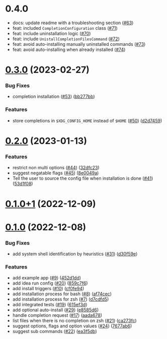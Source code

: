 # 0.4.0

- docs: update readme with a troubleshooting section ([#63](https://github.com/VeryGoodOpenSource/cli_completion/pull/63))
- feat: included `CompletionConfiguration` class ([#71](https://github.com/VeryGoodOpenSource/cli_completion/pull/71))
- feat: include uninstallation logic ([#70](https://github.com/VeryGoodOpenSource/cli_completion/pull/70))
- feat: include `UnistallCompletionFilesCommand` ([#72](https://github.com/VeryGoodOpenSource/cli_completion/pull/72))
- feat: avoid auto-installing manually uninstalled commands ([#73](https://github.com/VeryGoodOpenSource/cli_completion/pull/73))
- feat: avoid auto-installing when already installed ([#74](https://github.com/VeryGoodOpenSource/cli_completion/pull/74))

# [0.3.0](https://github.com/VeryGoodOpenSource/cli_completion/compare/v0.2.0...v0.3.0) (2023-02-27)

### Bug Fixes

- completion installation ([#53](https://github.com/VeryGoodOpenSource/cli_completion/issues/53)) ([bb277bb](https://github.com/VeryGoodOpenSource/cli_completion/commit/bb277bbf802f2d397055c753377373022d24818a))

### Features

- store completions in `$XDG_CONFIG_HOME` instead of `$HOME` ([#50](https://github.com/VeryGoodOpenSource/cli_completion/issues/50)) ([d2d7459](https://github.com/VeryGoodOpenSource/cli_completion/commit/d2d74597fc144961c784f4285de5f68122942e05))

# [0.2.0](https://github.com/VeryGoodOpenSource/cli_completion/compare/v0.1.0+1...v0.2.0) (2023-01-13)

### Features

- restrict non multi options ([#44](https://github.com/VeryGoodOpenSource/cli_completion/issues/44)) ([32dfc23](https://github.com/VeryGoodOpenSource/cli_completion/commit/32dfc23dedfa48cad2dc8fc9db5f7136fed46243))
- suggest negatable flags ([#45](https://github.com/VeryGoodOpenSource/cli_completion/issues/45)) ([8e0049a](https://github.com/VeryGoodOpenSource/cli_completion/commit/8e0049af3801ed6bedbe52851fc1262c112d6a91))
- Tell the user to source the config file when installation is done ([#41](https://github.com/VeryGoodOpenSource/cli_completion/issues/41)) ([53d1f08](https://github.com/VeryGoodOpenSource/cli_completion/commit/53d1f08fe0aea38d8fa22964db1806046f1adcef))

# [0.1.0+1](https://github.com/VeryGoodOpenSource/cli_completion/compare/v0.1.0...v0.1.0+1) (2022-12-09)

# [0.1.0](https://github.com/VeryGoodOpenSource/cli_completion/compare/d7cdfd51b923d2d5720864b228678749f3010fb8...v0.1.0) (2022-12-08)

### Bug Fixes

- add system shell identification by heuristics ([#31](https://github.com/VeryGoodOpenSource/cli_completion/issues/31)) ([d30f59e](https://github.com/VeryGoodOpenSource/cli_completion/commit/d30f59e677bfd3a8a9f307ce33123e9a96b25644))

### Features

- add example app ([#9](https://github.com/VeryGoodOpenSource/cli_completion/issues/9)) ([452d1dd](https://github.com/VeryGoodOpenSource/cli_completion/commit/452d1dd0ec7e17711e4586d5763b0d498dfc8505))
- add idea run config ([#20](https://github.com/VeryGoodOpenSource/cli_completion/issues/20)) ([859c7f6](https://github.com/VeryGoodOpenSource/cli_completion/commit/859c7f66e43d962558ee412212b2acd6ed28b71e))
- add install triggers ([#10](https://github.com/VeryGoodOpenSource/cli_completion/issues/10)) ([cf0fe94](https://github.com/VeryGoodOpenSource/cli_completion/commit/cf0fe94cf648825cce063c5068bc39586f3b9e88))
- add installation process for bash ([#8](https://github.com/VeryGoodOpenSource/cli_completion/issues/8)) ([af74cec](https://github.com/VeryGoodOpenSource/cli_completion/commit/af74cec6dbbad75858adf819e599c2c9ff4c2f42))
- add installation process for zsh ([#7](https://github.com/VeryGoodOpenSource/cli_completion/issues/7)) ([d7cdfd5](https://github.com/VeryGoodOpenSource/cli_completion/commit/d7cdfd51b923d2d5720864b228678749f3010fb8))
- add integrated tests ([#19](https://github.com/VeryGoodOpenSource/cli_completion/issues/19)) ([615ef3d](https://github.com/VeryGoodOpenSource/cli_completion/commit/615ef3dbda6cfe4c61236ee61e3e49657b5e3c6e))
- add optional auto-install ([#29](https://github.com/VeryGoodOpenSource/cli_completion/issues/29)) ([e8585d6](https://github.com/VeryGoodOpenSource/cli_completion/commit/e8585d6e4d110d038dcffd82b9cf40d097e25785))
- handle completion request ([#17](https://github.com/VeryGoodOpenSource/cli_completion/issues/17)) ([aada678](https://github.com/VeryGoodOpenSource/cli_completion/commit/aada678e5cd009e304ab1712bfa0e45d9e5d1ce5))
- list files when there is no completion on zsh ([#21](https://github.com/VeryGoodOpenSource/cli_completion/issues/21)) ([ca273fc](https://github.com/VeryGoodOpenSource/cli_completion/commit/ca273fc1d3b8cab7c91e55e50f5b9bd4db4b2a96))
- suggest options, flags and option values ([#24](https://github.com/VeryGoodOpenSource/cli_completion/issues/24)) ([7677ab6](https://github.com/VeryGoodOpenSource/cli_completion/commit/7677ab6497a97c972ce7ce89d4af7731e296aea3))
- suggest sub commands ([#22](https://github.com/VeryGoodOpenSource/cli_completion/issues/22)) ([ea3f5db](https://github.com/VeryGoodOpenSource/cli_completion/commit/ea3f5dbf9c734e33a04a719687552055ec790f4b))
